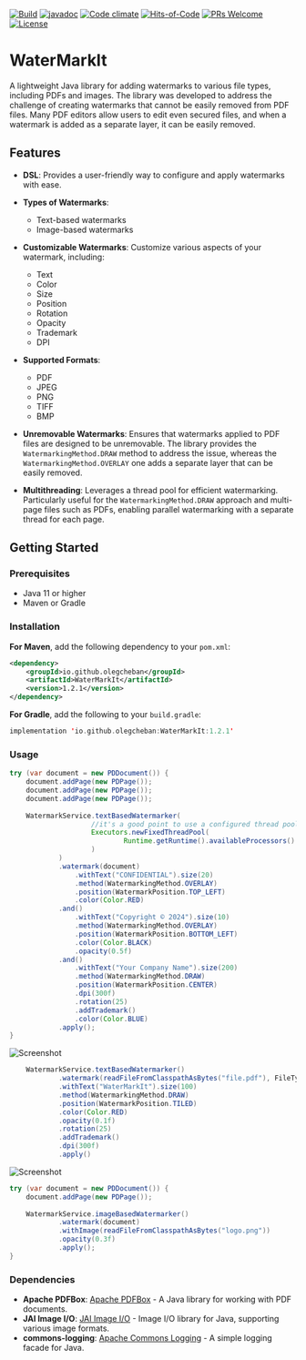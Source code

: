 [![Build](https://github.com/OlegCheban/WaterMarkIt/actions/workflows/mvn.yml/badge.svg)](https://github.com/OlegCheban/WaterMarkIt/actions/workflows/mvn.yml)
[![javadoc](https://img.shields.io/badge/javadoc-1.2.1-brightgreen.svg)](https://javadoc.io/doc/io.github.olegcheban/WaterMarkIt/latest/index.html)
[![Code climate](https://api.codeclimate.com/v1/badges/0cd17315421a1bec3587/maintainability)](https://codeclimate.com/github/OlegCheban/WaterMarkIt/maintainability)
[![Hits-of-Code](https://hitsofcode.com/github/OlegCheban/WaterMarkIt?branch=master)](https://hitsofcode.com/github/OlegCheban/WaterMarkIt/view?branch=master)
[![PRs Welcome](https://img.shields.io/badge/PRs-welcome-brightgreen.svg?style=flat-square)](https://makeapullrequest.com)
[![License](https://img.shields.io/badge/license-MIT-green.svg)](https://github.com/OlegCheban/WaterMarkIt/blob/master/LICENSE)
# WaterMarkIt

A lightweight Java library for adding watermarks to various file types, including PDFs and images. The library was developed to address the challenge of creating watermarks that cannot be easily removed from PDF files. Many PDF editors allow users to edit even secured files, and when a watermark is added as a separate layer, it can be easily removed.  

## Features

- **DSL**: Provides a user-friendly way to configure and apply watermarks with ease.

- **Types of Watermarks**:
  - Text-based watermarks
  - Image-based watermarks

- **Customizable Watermarks**: Customize various aspects of your watermark, including:
  - Text
  - Color
  - Size
  - Position
  - Rotation
  - Opacity
  - Trademark
  - DPI
 
- **Supported Formats**:
  - PDF
  - JPEG
  - PNG
  - TIFF
  - BMP
 
- **Unremovable Watermarks**: Ensures that watermarks applied to PDF files are designed to be unremovable. The library provides the `WatermarkingMethod.DRAW` method to address the issue, whereas the `WatermarkingMethod.OVERLAY` one adds a separate layer that can be easily removed.

- **Multithreading**: Leverages a thread pool for efficient watermarking. Particularly useful for the `WatermarkingMethod.DRAW` approach and multi-page files such as PDFs, enabling parallel watermarking with a separate thread for each page.

## Getting Started

### Prerequisites

- Java 11 or higher
- Maven or Gradle

### Installation

**For Maven**, add the following dependency to your `pom.xml`:

```xml
<dependency>
    <groupId>io.github.olegcheban</groupId>
    <artifactId>WaterMarkIt</artifactId>
    <version>1.2.1</version>
</dependency>
```

**For Gradle**, add the following to your `build.gradle`:
```kotlin
implementation 'io.github.olegcheban:WaterMarkIt:1.2.1'
```

### Usage

```java
try (var document = new PDDocument()) {
    document.addPage(new PDPage());
    document.addPage(new PDPage());
    document.addPage(new PDPage());    
    
    WatermarkService.textBasedWatermarker(
                    //it's a good point to use a configured thread pool for multipage documents.
                    Executors.newFixedThreadPool(
                            Runtime.getRuntime().availableProcessors()
                    )
            )
            .watermark(document)
                .withText("CONFIDENTIAL").size(20)
                .method(WatermarkingMethod.OVERLAY)
                .position(WatermarkPosition.TOP_LEFT)
                .color(Color.RED)
            .and()
                .withText("Copyright © 2024").size(10)
                .method(WatermarkingMethod.OVERLAY)
                .position(WatermarkPosition.BOTTOM_LEFT)
                .color(Color.BLACK)
                .opacity(0.5f)
            .and()
                .withText("Your Company Name").size(200)
                .method(WatermarkingMethod.DRAW)
                .position(WatermarkPosition.CENTER)
                .dpi(300f)
                .rotation(25)
                .addTrademark()
                .color(Color.BLUE)
            .apply();
}
```
![Screenshot](https://i.imgur.com/ww4gtmbm.png)

```java    
    WatermarkService.textBasedWatermarker()
            .watermark(readFileFromClasspathAsBytes("file.pdf"), FileType.PDF)
            .withText("WaterMarkIt").size(100)
            .method(WatermarkingMethod.DRAW)
            .position(WatermarkPosition.TILED)
            .color(Color.RED)
            .opacity(0.1f)
            .rotation(25)
            .addTrademark()
            .dpi(300f)
            .apply()
```
![Screenshot](https://github.com/user-attachments/assets/b07fa51c-dd64-4da7-994c-263968f6d6c6)

```java
try (var document = new PDDocument()) {
    document.addPage(new PDPage());
    
    WatermarkService.imageBasedWatermarker()
            .watermark(document)                    
            .withImage(readFileFromClasspathAsBytes("logo.png"))                    
            .opacity(0.3f)
            .apply();
}
```


### Dependencies 
- **Apache PDFBox**: [Apache PDFBox](https://pdfbox.apache.org/) - A Java library for working with PDF documents.
- **JAI Image I/O**: [JAI Image I/O](https://github.com/jai-imageio/jai-imageio-core) - Image I/O library for Java, supporting various image formats.
- **commons-logging**: [Apache Commons Logging](https://commons.apache.org/proper/commons-logging/) - A simple logging facade for Java.